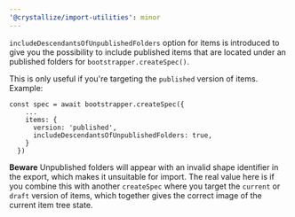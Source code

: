 ```yaml
---
'@crystallize/import-utilities': minor
---
```


`includeDescendantsOfUnpublishedFolders` option for items is introduced to give you the possibility to include published items that are located under an published folders for `bootstrapper.createSpec()`.

This is only useful if you're targeting the `published` version of items. Example:
```
const spec = await bootstrapper.createSpec({
    ...
    items: {
      version: 'published',
      includeDescendantsOfUnpublishedFolders: true,
    }
  })
```

**Beware**
Unpublished folders will appear with an invalid shape identifier in the export, which makes it unsuitable for import. The real value here is if you combine this with another `createSpec` where you target the `current` or `draft` version of items, which together gives the correct image of the current item tree state.
